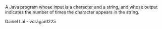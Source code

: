 A Java program whose input is a character and a string, and whose output indicates the number of times the character appears in the string.

Daniel Lai - vdragon1225
